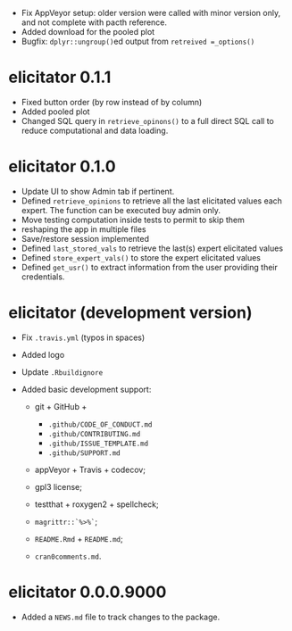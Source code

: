 * Fix AppVeyor setup: older version were called with minor version 
  only, and not complete with pacth reference.
* Added download for the pooled plot
* Bugfix: `dplyr::ungroup()`ed output from `retreived =_options()`

# elicitator 0.1.1

* Fixed button order (by row instead of by column)
* Added pooled plot
* Changed SQL query in `retrieve_opinons()` to a full direct SQL call
  to reduce computational and data loading.

# elicitator 0.1.0

* Update UI to show Admin tab if pertinent.
* Defined `retrieve_opinions` to retrieve all the last elicitated
  values each expert. The function can be executed buy admin only.
* Move testing computation inside tests to permit to skip them
* reshaping the app in multiple files
* Save/restore session implemented 
* Defined `last_stored_vals` to retrieve the last(s) expert elicitated
  values
* Defined `store_expert_vals()` to store the expert elicitated values
* Defined `get_usr()` to extract information from the user providing
  their credentials.

# elicitator (development version)

* Fix `.travis.yml` (typos in spaces)
* Added logo
* Update `.Rbuildignore`

* Added basic development support:

  - git + GitHub +
    * `.github/CODE_OF_CONDUCT.md`
    * `.github/CONTRIBUTING.md`
    * `.github/ISSUE_TEMPLATE.md`
    * `.github/SUPPORT.md`

  - appVeyor + Travis + codecov;

  - gpl3 license;

  - testthat + roxygen2 + spellcheck;

  - `` magrittr::`%>%` ``;

  - `README.Rmd` + `README.md`;

  - `cran0comments.md`.


# elicitator 0.0.0.9000

* Added a `NEWS.md` file to track changes to the package.
